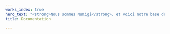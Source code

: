 ```yaml
---
works_index: true
hero_text: "<strong>Nous sommes Numigi</strong>, et voici notre base de connaissance!"
title: Documentation

---
```

<Hero :text="$page.frontmatter.hero_text" />
<WorksList />
